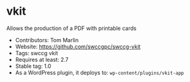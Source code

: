 vkit
=========

Allows the production of a PDF with printable cards

* Contributors: Tom Marlin
* Website: https://github.com/swccgpc/swccg-vkit
* Tags: swccg vkit
* Requires at least: 2.7
* Stable tag: 1.0
* As a WordPress plugin, it deploys to: `wp-content/plugins/vkit-app`

